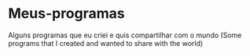 # Meus-programas
Alguns programas que eu criei e quis compartilhar com o mundo (Some programs that I created and wanted to share with the world)
